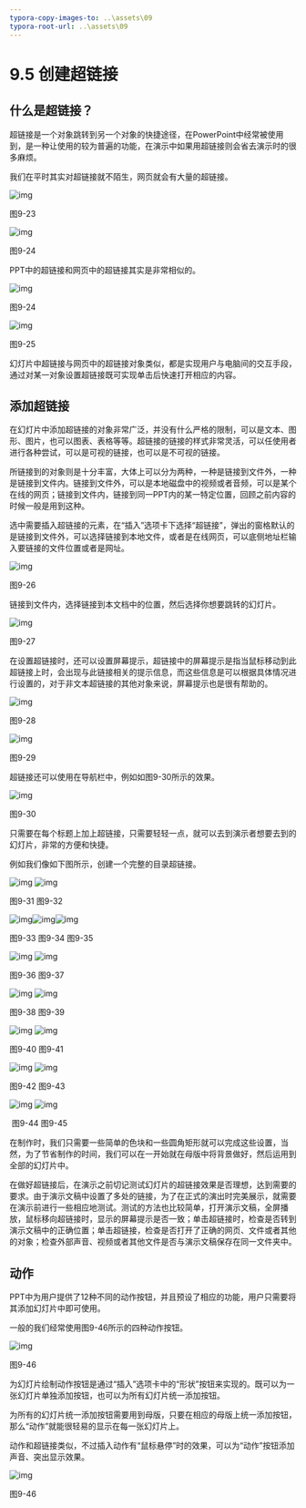 ```yaml
---
typora-copy-images-to: ..\assets\09
typora-root-url: ..\assets\09
---
```


# 9.5  创建超链接

## **什么是超链接？**

超链接是一个对象跳转到另一个对象的快捷途径，在PowerPoint中经常被使用到，是一种让使用的较为普遍的功能，在演示中如果用超链接则会省去演示时的很多麻烦。

我们在平时其实对超链接就不陌生，网页就会有大量的超链接。

![img](../../.gitbook/assets/image023%20%286%29.jpg)

图9-23

![img](../../.gitbook/assets/image024%20%287%29.jpg)

图9-24

PPT中的超链接和网页中的超链接其实是非常相似的。

![img](../../.gitbook/assets/image025%20%285%29.jpg)

图9-24

![img](../../.gitbook/assets/image026%20%284%29.jpg)

图9-25

幻灯片中超链接与网页中的超链接对象类似，都是实现用户与电脑间的交互手段，通过对某一对象设置超链接既可实现单击后快速打开相应的内容。

## **添加超链接**

在幻灯片中添加超链接的对象非常广泛，并没有什么严格的限制，可以是文本、图形、图片，也可以图表、表格等等。超链接的链接的样式非常灵活，可以任使用者进行各种尝试，可以是可视的链接，也可以是不可视的链接。

所链接到的对象则是十分丰富，大体上可以分为两种，一种是链接到文件外，一种是链接到文件内。链接到文件外，可以是本地磁盘中的视频或者音频，可以是某个在线的网页；链接到文件内，链接到同一PPT内的某一特定位置，回顾之前内容的时候一般是用到这种。

选中需要插入超链接的元素，在“插入”选项卡下选择“超链接”，弹出的窗格默认的是链接到文件外，可以选择链接到本地文件，或者是在线网页，可以底侧地址栏输入要链接的文件位置或者是网址。

![img](../../.gitbook/assets/image027.jpg)

图9-26

链接到文件内，选择链接到本文档中的位置，然后选择你想要跳转的幻灯片。

![img](../../.gitbook/assets/image028.jpg)

图9-27

在设置超链接时，还可以设置屏幕提示，超链接中的屏幕提示是指当鼠标移动到此超链接上时，会出现与此链接相关的提示信息，而这些信息是可以根据具体情况进行设置的，对于非文本超链接的其他对象来说，屏幕提示也是很有帮助的。

![img](../../.gitbook/assets/image029%20%282%29.jpg)

图9-28

![img](../../.gitbook/assets/image030%20%289%29.jpg)

图9-29

超链接还可以使用在导航栏中，例如如图9-30所示的效果。

![img](../../.gitbook/assets/image031%20%283%29.jpg)

图9-30

只需要在每个标题上加上超链接，只需要轻轻一点，就可以去到演示者想要去到的幻灯片，非常的方便和快捷。

例如我们像如下图所示，创建一个完整的目录超链接。

![img](../../.gitbook/assets/image032%20%285%29.jpg) ![img](../../.gitbook/assets/image033%20%284%29.jpg)

图9-31 图9-32

![img](../../.gitbook/assets/image034%20%285%29.jpg)![img](../../.gitbook/assets/image035%20%2810%29.jpg)![img](../../.gitbook/assets/image036%20%287%29.jpg)

图9-33 图9-34 图9-35

![img](../../.gitbook/assets/image032%20%285%29.jpg) ![img](../../.gitbook/assets/image037%20%284%29.jpg)

图9-36 图9-37

![img](../../.gitbook/assets/image038%20%289%29.jpg) ![img](../../.gitbook/assets/image039%20%285%29.jpg)

图9-38 图9-39

![img](../../.gitbook/assets/image032%20%285%29.jpg) ![img](../../.gitbook/assets/image040%20%283%29.jpg)

图9-40 图9-41

![img](../../.gitbook/assets/image041%20%283%29.jpg) ![img](../../.gitbook/assets/image042%20%286%29.jpg)

图9-42 图9-43

![img](../../.gitbook/assets/image043.jpg) ![img](../../.gitbook/assets/image044%20%284%29.jpg)

​ 图9-44 图9-45

在制作时，我们只需要一些简单的色块和一些圆角矩形就可以完成这些设置，当然，为了节省制作的时间，我们可以在一开始就在母版中将背景做好，然后运用到全部的幻灯片中。

在做好超链接后，在演示之前切记测试幻灯片的超链接效果是否理想，达到需要的要求。由于演示文稿中设置了多处的链接，为了在正式的演出时完美展示，就需要在演示前进行一些相应地测试。测试的方法也比较简单，打开演示文稿，全屏播放，鼠标移向超链接时，显示的屏幕提示是否一致；单击超链接时，检查是否转到演示文稿中的正确位置；单击超链接，检查是否打开了正确的网页、文件或者其他的对象；检查外部声音、视频或者其他文件是否与演示文稿保存在同一文件夹中。

## **动作**

PPT中为用户提供了12种不同的动作按钮，并且预设了相应的功能，用户只需要将其添加幻灯片中即可使用。

一般的我们经常使用图9-46所示的四种动作按钮。

![img](../../.gitbook/assets/image045%20%284%29.jpg)

图9-46

为幻灯片绘制动作按钮是通过“插入”选项卡中的“形状”按钮来实现的。既可以为一张幻灯片单独添加按钮，也可以为所有幻灯片统一添加按钮。

为所有的幻灯片统一添加按钮需要用到母版，只要在相应的母版上统一添加按钮，那么“动作”就能很轻易的显示在每一张幻灯片上。

动作和超链接类似，不过插入动作有“鼠标悬停”时的效果，可以为“动作”按钮添加声音、突出显示效果。

![img](../../.gitbook/assets/image046%20%289%29.jpg)

图9-46

